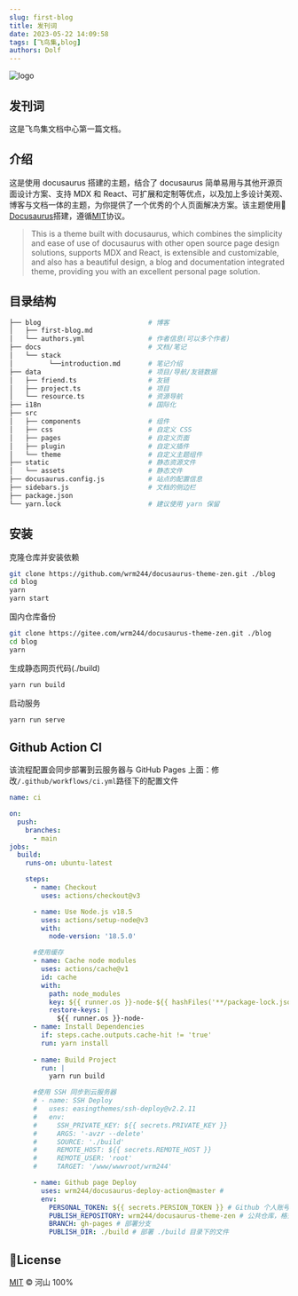 ```yaml
---
slug: first-blog
title: 发刊词
date: 2023-05-22 14:09:58
tags: [飞鸟集,blog]
authors: Dolf
---
```


![logo](https://pan.createvoyage.com/f/JWcK/first-blog.jpeg)

## 发刊词

这是飞鸟集文档中心第一篇文档。

## 介绍

这是使用 docusaurus 搭建的主题，结合了 docusaurus 简单易用与其他开源页面设计方案、支持 MDX 和 React、可扩展和定制等优点，以及加上多设计美观、博客与文档一体的主题，为你提供了一个优秀的个人页面解决方案。该主题使用🦖 <a href="https://docusaurus.io/">Docusaurus</a>搭建，遵循[MIT](./LICENSE)协议。

<!-- truncate -->

> This is a theme built with docusaurus, which combines the simplicity and ease of use of docusaurus with other open source page design solutions, supports MDX and React, is extensible and customizable, and also has a beautiful design, a blog and documentation integrated theme, providing you with an excellent personal page solution.


## 目录结构

```bash
├── blog                           # 博客
│   ├── first-blog.md
│   └── authors.yml                # 作者信息(可以多个作者)
├── docs                           # 文档/笔记
│   └── stack
│         └──introduction.md       # 笔记介绍
├── data                           # 项目/导航/友链数据
│   ├── friend.ts                  # 友链
│   ├── project.ts                 # 项目
│   └── resource.ts                # 资源导航
├── i18n                           # 国际化
├── src
│   ├── components                 # 组件
│   ├── css                        # 自定义 CSS
│   ├── pages                      # 自定义页面
│   ├── plugin                     # 自定义插件
│   └── theme                      # 自定义主题组件
├── static                         # 静态资源文件
│   └── assets                     # 静态文件
├── docusaurus.config.js           # 站点的配置信息
├── sidebars.js                    # 文档的侧边栏
├── package.json
└── yarn.lock                      # 建议使用 yarn 保留
```

## 安装

克隆仓库并安装依赖
```bash
git clone https://github.com/wrm244/docusaurus-theme-zen.git ./blog
cd blog
yarn
yarn start
```

国内仓库备份
```bash
git clone https://gitee.com/wrm244/docusaurus-theme-zen.git ./blog
cd blog
yarn
```

生成静态网页代码(./build)

```bash
yarn run build
```

启动服务
```bash
yarn run serve
```

## Github Action CI
该流程配置会同步部署到云服务器与 GitHub Pages 上面：修改```/.github/workflows/ci.yml```路径下的配置文件

```yml
name: ci

on:
  push:
    branches:
      - main
jobs:
  build:
    runs-on: ubuntu-latest

    steps:
      - name: Checkout
        uses: actions/checkout@v3

      - name: Use Node.js v18.5
        uses: actions/setup-node@v3
        with:
          node-version: '18.5.0'

      #使用缓存
      - name: Cache node modules
        uses: actions/cache@v1
        id: cache
        with:
          path: node_modules
          key: ${{ runner.os }}-node-${{ hashFiles('**/package-lock.json') }}
          restore-keys: |
            ${{ runner.os }}-node-
      - name: Install Dependencies
        if: steps.cache.outputs.cache-hit != 'true'
        run: yarn install
      
      - name: Build Project
        run: |
          yarn run build

      #使用 SSH 同步到云服务器
      # - name: SSH Deploy
      #   uses: easingthemes/ssh-deploy@v2.2.11
      #   env:
      #     SSH_PRIVATE_KEY: ${{ secrets.PRIVATE_KEY }}
      #     ARGS: '-avzr --delete'
      #     SOURCE: './build'
      #     REMOTE_HOST: ${{ secrets.REMOTE_HOST }}
      #     REMOTE_USER: 'root'
      #     TARGET: '/www/wwwroot/wrm244'

      - name: Github page Deploy
        uses: wrm244/docusaurus-deploy-action@master # 
        env:
          PERSONAL_TOKEN: ${{ secrets.PERSION_TOKEN }} # Github 个人账号密钥
          PUBLISH_REPOSITORY: wrm244/docusaurus-theme-zen # 公共仓库，格式：GitHub 用户名/仓库名
          BRANCH: gh-pages # 部署分支
          PUBLISH_DIR: ./build # 部署 ./build 目录下的文件

```


## 📝License

[MIT](./LICENSE) © 河山 100%

